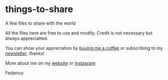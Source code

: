# things-to-share
A few files to share with the world

All the files here are free to use and modify. Credit is not necessary but always appreciatted.

You can show your appreciation by [buying me a coffee](https://ko-fi.com/wolfcatworkshop) or subscribing to my [newsletter](https://wolfcatworkshop.com/newsletter.html), thanks!

More about me on my [website](https://wolfcatworkshop.com) or [Instagram](https://instagram.com/wolfcatworkshop)


Federico


